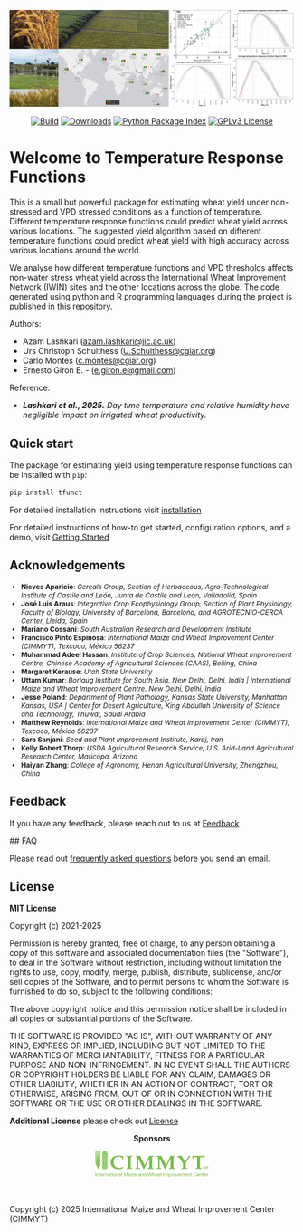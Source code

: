 ![header](./assets/header_tfunct_color.jpg)

<p align="center">
  <!-- <a href="https://orderseed.cimmyt.org/iwin-results.php"><img
    src="https://img.shields.io/badge/CIMMYT-IWIN-blue"
    alt="CIMMYT IWIN"
  /></a> -->
  <a href="https://github.com/egiron/TemperatureFunct/actions"><img
    src="https://github.com/egiron/TemperatureFunct/actions/workflows/ci.yaml/badge.svg"
    alt="Build"
  /></a>
  <a href="https://pypistats.org/packages/tfunct"><img
    src="https://img.shields.io/pypi/dm/tfunct.svg" 
    alt="Downloads"
  /></a>
  <a href="https://pypi.org/project/tfunct"><img 
    src="https://img.shields.io/pypi/v/tfunct.svg" 
    alt="Python Package Index"
  /></a>
  <a href="https://opensource.org/licenses/"><img 
    src="https://img.shields.io/badge/License-GPL%20v3-yellow.svg" 
    alt="GPLv3 License"
  /></a>
  
</p>


# Welcome to Temperature Response Functions

This is a small but powerful package for estimating wheat yield under non-stressed and VPD stressed conditions as a function of temperature. Different temperature response functions could predict wheat yield across various locations. The suggested yield algorithm based on different temperature functions could predict wheat yield with high accuracy across various locations around the world.

We analyse how different temperature functions and VPD thresholds affects non-water stress wheat yield across the International Wheat Improvement Network (IWIN) sites and the other locations across the globe. The code generated using python and R programming languages during the project is published in this repository.

Authors: 

* Azam Lashkari (azam.lashkari@jic.ac.uk)
* Urs Christoph Schulthess (U.Schulthess@cgiar.org)
* Carlo Montes (c.montes@cgiar.org)
* Ernesto Giron E. - (e.giron.e@gmail.com)

Reference:

* _**Lashkari et al., 2025.** Day time temperature and relative humidity have negligible impact on irrigated wheat productivity._


## Quick start

The package for estimating yield using temperature response functions can be installed with `pip`:

``` sh
pip install tfunct
```

For detailed installation instructions visit [installation]

For detailed instructions of how-to get started, configuration options, and a demo, visit [Getting Started]

  [installation]: installation.md
  [Getting Started]: getting_started.md



## Acknowledgements

<p style="font-size: 12px">
<ul style="font-size: 12px">
<li><strong>Nieves Aparicio</strong>: <i>Cereals Group, Section of Herbaceous, Agro-Technological Institute of Castile and León, Junta de Castile and León, Valladolid, Spain</i></li>
<li><strong>José Luis Araus</strong>: <i>Integrative Crop Ecophysiology Group, Section of Plant Physiology, Faculty of Biology, University of Barcelona, Barcelona, and AGROTECNIO-CERCA Center, Lleida, Spain</i></li>
<li><strong>Mariano Cossani</strong>: <i>South Australian Research and Development Institute</i></li>
<li><strong>Francisco Pinto Espinosa</strong>: <i>International Maize and Wheat Improvement Center (CIMMYT), Texcoco, México 56237</i></li>
<li><strong>Muhammad Adeel Hassan</strong>: <i>Institute of Crop Sciences, National Wheat Improvement Centre, Chinese Academy of Agricultural Sciences (CAAS), Beijing, China</i></li>
<li><strong>Margaret Kerause</strong>: <i>Utah State University</i></li>
<li><strong>Uttam Kumar</strong>: <i>Borlaug Institute for South Asia, New Delhi, Delhi, India | International Maize and Wheat Improvement Centre, New Delhi, Delhi, India</i></li>
<li><strong>Jesse Poland</strong>: <i>Department of Plant Pathology, Kansas State University, Manhattan Kansas, USA | Center for Desert Agriculture, King Abdullah University of Science and Technology, Thuwal, Saudi Arabia</i></li>
<li><strong>Matthew Reynolds</strong>: <i>International Maize and Wheat Improvement Center (CIMMYT), Texcoco, México 56237</i></li>
<li><strong>Sara Sanjani</strong>: <i>Seed and Plant Improvement Institute, Karaj, Iran</i></li>
<li><strong>Kelly Robert Thorp</strong>: <i>USDA Agricultural Research Service, U.S. Arid-Land Agricultural Research Center, Maricopa, Arizona</i></li>
<li><strong>Haiyan Zhang</strong>: <i>College of Agronomy, Henan Agricultural University, Zhengzhou, China</i></li>
</ul>
</p>




## Feedback

If you have any feedback, please reach out to us at [Feedback](mailto://U.Schulthess@cgiar.org)


## FAQ

Please read out [frequently asked questions](faq.md) before you send an email.


## License

**MIT License**

Copyright (c) 2021-2025

Permission is hereby granted, free of charge, to any person obtaining a copy
of this software and associated documentation files (the "Software"), to
deal in the Software without restriction, including without limitation the
rights to use, copy, modify, merge, publish, distribute, sublicense, and/or
sell copies of the Software, and to permit persons to whom the Software is
furnished to do so, subject to the following conditions:

The above copyright notice and this permission notice shall be included in
all copies or substantial portions of the Software.

THE SOFTWARE IS PROVIDED "AS IS", WITHOUT WARRANTY OF ANY KIND, EXPRESS OR
IMPLIED, INCLUDING BUT NOT LIMITED TO THE WARRANTIES OF MERCHANTABILITY,
FITNESS FOR A PARTICULAR PURPOSE AND NON-INFRINGEMENT. IN NO EVENT SHALL THE
AUTHORS OR COPYRIGHT HOLDERS BE LIABLE FOR ANY CLAIM, DAMAGES OR OTHER
LIABILITY, WHETHER IN AN ACTION OF CONTRACT, TORT OR OTHERWISE, ARISING
FROM, OUT OF OR IN CONNECTION WITH THE SOFTWARE OR THE USE OR OTHER DEALINGS
IN THE SOFTWARE.



**Additional License** please check out [License](license.md)

<p align="center"><strong>Sponsors</strong></p>
<p align="center">
  <a href="https://www.cimmyt.org/" target=_blank><img
    src="assets/logoCIMMYT_letters.png" height="auto" width="200"
  /></a>
</p>
<p>&nbsp;</p>


Copyright (c) 2025 International Maize and Wheat Improvement Center (CIMMYT)

